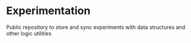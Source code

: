 # Experimentation
Public repository to store and sync experiments with data structures and other logic utilities
